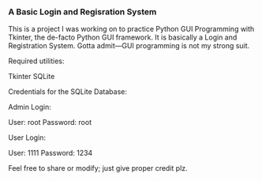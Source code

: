 ### A Basic Login and Regisration System


This is a project I was working on to practice Python GUI Programming with Tkinter, the de-facto Python GUI framework. It is basically a Login and Registration System. Gotta admit—GUI programming is not my strong suit.


Required utilities:

Tkinter
SQLite


Credentials for the SQLite Database:

Admin Login:

User: root
Password: root

User Login:

User: 1111
Password: 1234


Feel free to share or modify; just give proper credit plz. 
